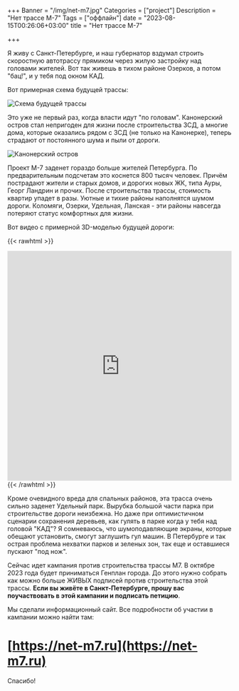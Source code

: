 +++
Banner = "/img/net-m7.jpg"
Categories = ["project"]
Description = "Нет трассе М-7"
Tags = ["оффлайн"]
date = "2023-08-15T00:26:06+03:00"
title = "Нет трассе М-7"

+++

Я живу с Санкт-Петербурге, и наш губернатор вздумал строить скоростную автотрассу прямиком через жилую застройку над головами жителей. Вот так живешь в тихом районе Озерков, а потом "бац!", и у тебя под окном КАД. 
<!--more-->

Вот примерная схема будущей трассы:

![Схема будущей трассы](/img/net-m7-3.jpg)


Это уже не первый раз, когда власти идут "по головам". Канонерский остров стал непригоден для жизни после строительства ЗСД, а многие дома, которые оказались рядом с ЗСД (не только на Канонерке), теперь страдают от постоянного шума и пыли от дороги. 

![Канонерский остров](/img/net-m7-2.jpg)

Проект М-7 заденет гораздо больше жителей Петербурга. По предварительным подсчетам это коснется 800 тысяч человек. Причём пострадают жители и старых домов, и дорогих новых ЖК, типа Ауры, Георг Ландрин и прочих. После строительства трассы, стоимость квартир упадет в разы. Уютные и тихие районы наполнятся шумом дороги. Коломяги, Озерки, Удельная, Ланская - эти районы навсегда потеряют статус комфортных для жизни.

Вот видео с примерной 3D-моделью будущей дороги:

{{< rawhtml >}}
<iframe width="100%" height="515" src="https://www.youtube.com/embed/Dddjp3uwprg" title="YouTube video player" frameborder="0" allow="accelerometer; autoplay; clipboard-write; encrypted-media; gyroscope; picture-in-picture; web-share" allowfullscreen></iframe>
{{< /rawhtml >}}

Кроме очевидного вреда для спальных районов, эта трасса очень сильно заденет Удельный парк. Вырубка большой части парка при строительстве дороги неизбежна. Но даже при оптимистичном сценарии сохранения деревьев, как гулять в парке когда у тебя над головой "КАД"? Я сомневаюсь, что шумоподавляющие экраны, которые обещают установить, смогут заглушить гул машин. В Петербурге и так острая проблема нехватки парков и зеленых зон, так еще и оставшиеся пускают "под нож".

Сейчас идет кампания против строительства трассы М7. В октябре 2023 года будет приниматься Генплан города. До этого нужно собрать как можно больше ЖИВЫХ подписей против строительства этой трассы. **Если вы живёте в Санкт-Петербурге, прошу вас поучаствовать в этой кампании и подписать петицию**.

Мы сделали информационный сайт. Все подробности об участии в кампании можно найти там:

# [https://net-m7.ru](https://net-m7.ru)


Спасибо!
